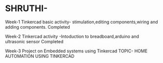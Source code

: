 # SHRUTHI-
Week-1
Tinkercad basic activity- stimulation,editing components,wiring and adding components.
Completed

Week-2
Tinkercad activity -Intoduction to breadboard,arduino and ultrasonic sensor
Completed

Week-3
Project on Embedded systems using Tinkercad
TOPIC- HOME AUTOMATION USING TINKERCAD

